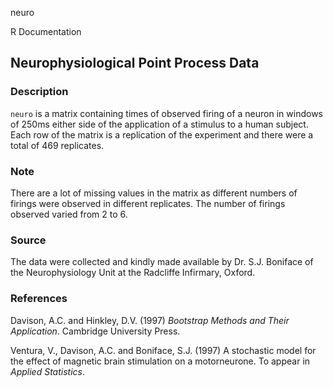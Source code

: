 neuro

R Documentation

##  Neurophysiological Point Process Data

### Description

`neuro` is a matrix containing times of observed firing of a neuron in windows
of 250ms either side of the application of a stimulus to a human subject. Each
row of the matrix is a replication of the experiment and there were a total of
469 replicates.

### Note

There are a lot of missing values in the matrix as different numbers of
firings were observed in different replicates. The number of firings observed
varied from 2 to 6.

### Source

The data were collected and kindly made available by Dr. S.J. Boniface of the
Neurophysiology Unit at the Radcliffe Infirmary, Oxford.

### References

Davison, A.C. and Hinkley, D.V. (1997) _Bootstrap Methods and Their
Application_. Cambridge University Press.

Ventura, V., Davison, A.C. and Boniface, S.J. (1997) A stochastic model for
the effect of magnetic brain stimulation on a motorneurone. To appear in
_Applied Statistics_.

